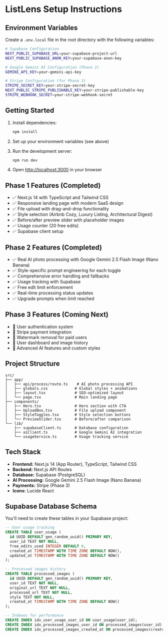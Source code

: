 # ListLens Setup Instructions

## Environment Variables

Create a `.env.local` file in the root directory with the following variables:

```bash
# Supabase Configuration
NEXT_PUBLIC_SUPABASE_URL=your-supabase-project-url
NEXT_PUBLIC_SUPABASE_ANON_KEY=your-supabase-anon-key

# Google Gemini AI Configuration (Phase 2)
GEMINI_API_KEY=your-gemini-api-key

# Stripe Configuration (for Phase 3)
STRIPE_SECRET_KEY=your-stripe-secret-key
NEXT_PUBLIC_STRIPE_PUBLISHABLE_KEY=your-stripe-publishable-key
STRIPE_WEBHOOK_SECRET=your-stripe-webhook-secret
```

## Getting Started

1. Install dependencies:
   ```bash
   npm install
   ```

2. Set up your environment variables (see above)

3. Run the development server:
   ```bash
   npm run dev
   ```

4. Open [http://localhost:3000](http://localhost:3000) in your browser

## Phase 1 Features (Completed)

- ✅ Next.js 14 with TypeScript and Tailwind CSS
- ✅ Responsive landing page with modern SaaS design
- ✅ File upload with drag-and-drop functionality
- ✅ Style selection (Airbnb Cozy, Luxury Listing, Architectural Digest)
- ✅ Before/after preview slider with placeholder images
- ✅ Usage counter (20 free edits)
- ✅ Supabase client setup

## Phase 2 Features (Completed)

- ✅ Real AI photo processing with Google Gemini 2.5 Flash Image (Nano Banana)
- ✅ Style-specific prompt engineering for each toggle
- ✅ Comprehensive error handling and fallbacks
- ✅ Usage tracking with Supabase
- ✅ Free edit limit enforcement
- ✅ Real-time processing status updates
- ✅ Upgrade prompts when limit reached

## Phase 3 Features (Coming Next)

- 🔄 User authentication system
- 🔄 Stripe payment integration
- 🔄 Watermark removal for paid users
- 🔄 User dashboard and image history
- 🔄 Advanced AI features and custom styles

## Project Structure

```
src/
├── app/
│   ├── api/process/route.ts    # AI photo processing API
│   ├── globals.css            # Global styles + animations
│   ├── layout.tsx             # SEO-optimized layout
│   └── page.tsx               # Main landing page
├── components/
│   ├── Hero.tsx               # Hero section with CTA
│   ├── UploadBox.tsx          # File upload component
│   ├── StyleToggles.tsx       # Style selection buttons
│   └── PreviewSlider.tsx      # Before/after comparison
└── lib/
    ├── supabaseClient.ts      # Database configuration
    ├── aiClient.ts            # Google Gemini AI integration
    └── usageService.ts        # Usage tracking service
```

## Tech Stack

- **Frontend:** Next.js 14 (App Router), TypeScript, Tailwind CSS
- **Backend:** Next.js API Routes
- **Database:** Supabase (PostgreSQL)
- **AI Processing:** Google Gemini 2.5 Flash Image (Nano Banana)
- **Payments:** Stripe (Phase 3)
- **Icons:** Lucide React

## Supabase Database Schema

You'll need to create these tables in your Supabase project:

```sql
-- User usage tracking
CREATE TABLE user_usage (
  id UUID DEFAULT gen_random_uuid() PRIMARY KEY,
  user_id TEXT NOT NULL,
  free_edits_used INTEGER DEFAULT 0,
  created_at TIMESTAMP WITH TIME ZONE DEFAULT NOW(),
  updated_at TIMESTAMP WITH TIME ZONE DEFAULT NOW()
);

-- Processed images history
CREATE TABLE processed_images (
  id UUID DEFAULT gen_random_uuid() PRIMARY KEY,
  user_id TEXT NOT NULL,
  original_url TEXT NOT NULL,
  processed_url TEXT NOT NULL,
  style TEXT NOT NULL,
  created_at TIMESTAMP WITH TIME ZONE DEFAULT NOW()
);

-- Indexes for performance
CREATE INDEX idx_user_usage_user_id ON user_usage(user_id);
CREATE INDEX idx_processed_images_user_id ON processed_images(user_id);
CREATE INDEX idx_processed_images_created_at ON processed_images(created_at DESC);
```
